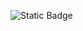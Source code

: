 ![Static Badge][npm-shield]

[npm-shield]: https://img.shields.io/badge/v10.2.3-orange?style=flat&logo=npm&label=npm
